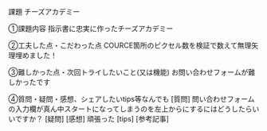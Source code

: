 課題  チーズアカデミー

①課題内容
指示書に忠実に作ったチーズアカデミー


②工夫した点・こだわった点
COURCE箇所のピクセル数を検証で数えて無理矢理埋めました！


③難しかった点・次回トライしたいこと(又は機能)
お問い合わせフォームが難しかったです


④質問・疑問・感想、シェアしたいtips等なんでも
[質問]
問い合わせフォームの入力欄が真ん中スタートになってしまうのを左上からにするにはどうしたらいいですか？
[疑問]
[感想]
頑張った
[tips]
[参考記事]